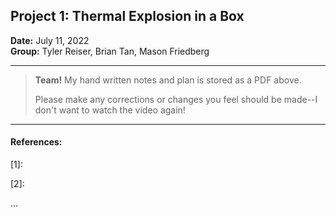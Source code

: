 ## Project 1: Thermal Explosion in a Box   
**Date:** July 11, 2022   
**Group:** Tyler Reiser, Brian Tan, Mason Friedberg   

---

>**Team!** My hand written notes and plan is stored as a PDF above. 
>
>Please make any corrections or changes you feel should be made--I don't want to watch the video again!

--- 

#### References:

[1]: 

[2]:  

...